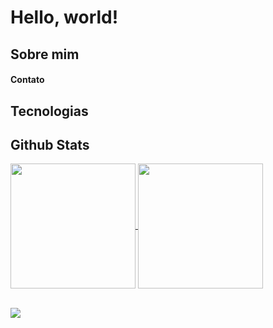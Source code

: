 # Hello, world!

<!--
**lzaghi/lzaghi** is a ✨ _special_ ✨ repository because its `README.md` (this file) appears on your GitHub profile.

Here are some ideas to get you started:

- 🔭 I’m currently working on ...
- 🌱 I’m currently learning ...
- 👯 I’m looking to collaborate on ...
- 🤔 I’m looking for help with ...
- 💬 Ask me about ...
- 📫 How to reach me: ...
- 😄 Pronouns: ...
- ⚡ Fun fact: ...

![Anurag's GitHub stats](https://github-readme-stats.vercel.app/api?username=lzaghi&count_private=true&show_icons=true&theme=react)

![Top Langs](https://github-readme-stats.vercel.app/api/top-langs/?username=lzaghi&layout=compact&theme=react)
-->

## Sobre mim

#### Contato

## Tecnologias

## Github Stats
<a href="https://github.com/anuraghazra/convoychat">
  <img height=200 align="center" src="https://github-readme-stats.vercel.app/api/top-langs?username=lzaghi&count_private=true&show_icons=true&theme=react&layout=compact&langs_count=8&card_width=320" />
</a>
<a href="https://github.com/anuraghazra/github-readme-stats">
  <img height=200 align="center" src="https://github-readme-stats.vercel.app/api?username=lzaghi&layout=compact&theme=react" />
</a>

<br/>
<br/>

![](https://komarev.com/ghpvc/?username=lzaghi&color=7957d5)

